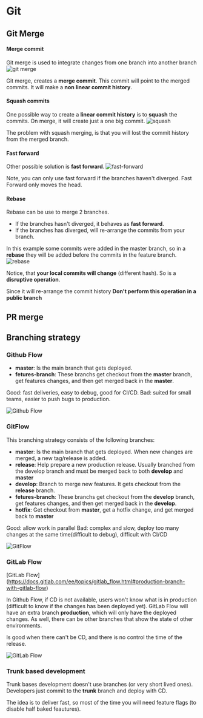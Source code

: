# Git

## Git Merge

#### Merge commit
Git merge is used to integrate changes from one branch into another branch
![git merge](./what-is-a-merge.gif)

Git merge, creates a **merge commit**. This commit will point to the merged commits. It will make a **non linear commit history**.

#### Squash commits
One possible way to create a **linear commit history** is to **squash** the commits. On merge, it will create just a one big commit.
![squash](./squash-on-merge.gif)

The problem with squash merging, is that you will lost the commit history from the merged branch.

#### Fast forward
Other possible solution is **fast forward**.
![fast-forward](./fast-forward.gif)

Note, you can only use fast forward if the branches haven't diverged. Fast Forward only moves the head.

#### Rebase
Rebase can be use to merge 2 branches.
- If the branches hasn't diverged, it behaves as **fast forward**.
- If the branches has diverged, will re-arrange the commits from your branch.

In this example some commits were added in the master branch, so in a **rebase** they will be added before the commits in the feature branch.
![rebase](./rebase.gif)

Notice, that **your local commits will change** (different hash). So is a **disruptive operation**.

Since it will re-arrange the commit history **Don't perform this operation in a public branch**

## PR merge


## Branching strategy
### Github Flow
- **master**: Is the main branch that gets deployed. 
- **fetures-branch**: These branchs get checkout from the **master** branch, get features changes, and then get merged back in the **master**.

Good: fast deliveries, easy to debug, good for CI/CD.
Bad: suited for small teams, easier to push bugs to production.

![Github Flow](./github-flow-branching-model.jpeg)

### GitFlow
This branching strategy consists of the following branches:

- **master**: Is the main branch that gets deployed. When new changes are merged, a new tag/release is added.
- **release**: Help prepare a new production release. Usually branched from the develop branch and must be merged back to both **develop** and **master**
- **develop**: Branch to merge new features. It gets checkout from the **release** branch.
- **fetures-branch**: These branchs get checkout from the **develop** branch, get features changes, and then get merged back in the **develop**.
- **hotfix**: Get checkout from **master**, get a hotfix change, and get merged back to **master**

Good: allow work in parallel
Bad: complex and slow, deploy too many changes at the same time(difficult to debug), difficult with CI/CD

![GitFlow](./gitflow-branching-strategy.png)

### GitLab Flow
[GitLab Flow] (https://docs.gitlab.com/ee/topics/gitlab_flow.html#production-branch-with-gitlab-flow)

In Github Flow, if CD is not available, users won't know what is in production (difficult to know if the changes has been deployed yet).
GitLab Flow will have an extra branch **production**, which will only have the deployed changes.
As well, there can be other branches that show the state of other environments.

Is good when there can't be CD, and there is no control the time of the release.

![GitLab Flow](./gitlab_flow_environment_branches.png)

### Trunk based development

Trunk bases development doesn't use branches (or very short lived ones). Developers just commit to the **trunk** branch and deploy with CD.

The idea is to deliver fast, so most of the time you will need feature flags (to disable half baked feautures).
